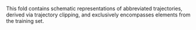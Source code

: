 This fold contains schematic representations of abbreviated trajectories, derived via trajectory clipping, and exclusively encompasses elements from the training set.